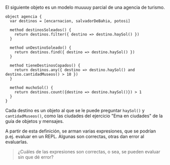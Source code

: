 El siguiente objeto es un modelo muuuuy parcial de una agencia de turismo. 

```wollok
object agencia {
  var destinos = [encarnacion, salvadorDeBahia, potosi]
  
  method destinosSoleados() { 
    return destinos.filter({ destino => destino.haySol() })
  }
  
  method unDestinoSoleado() {
    return destinos.find({ destino => destino.haySol() })
  }
  
  method tieneDestinosCopados() {
    return destinos.any({ destino => destino.haySol() and destino.cantidadMuseos() > 10 })
  }
  
  method muchoSol() { 
    return destinos.count({destino => destino.haySol()}) > 1
  }
}
```

Cada destino es un objeto al que se le puede preguntar `haySol()` y `cantidadMuseos()`, como las ciudades del ejercicio "Ema en ciudades" de la guía de objetos y mensajes.

A partir de esta definición, se arman varias expresiones, que se podrían p.ej. evaluar en un REPL. Algunas son correctas, otras dan error al evaluarlas.

> ¿Cuáles de las expresiones son correctas, o sea, se pueden evaluar sin que dé error?